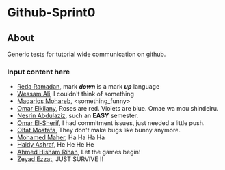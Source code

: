 # Github-Sprint0

## About 
Generic tests for tutorial wide communication on github.

  ### Input content here
  - [Reda Ramadan](https://github.com/Logician724), mark **_down_** is a mark **_up_** language 
  - [Wessam Ali](https://github.com/wessam611), I couldn't think of something 
  - [Maqarios Mohareb](https://github.com/Maqarios), <something_funny>
  - [Omar Elkilany](https://github.com/OmarElkilany), Roses are red. Violets are blue. Omae wa mou shindeiru.
  - [Nesrin Abdulaziz](https://github.com/NesrinAbdulaziz), such an **EASY** semester.
  - [Omar El-Sherif](https://github.com/OmarOES), I had commitment issues, just needed a little push.
  - [Olfat Mostafa](https://github.com/OlfatMostafa), They don't make bugs like bunny anymore.
  - [Mohamed Maher](https://github.com/MoeMaher), Ha Ha Ha Ha
  - [Haidy Ashraf](https://github.com/HeidiAshraf), He He He He
  - [Ahmed Hisham Rihan](https://github.com/ahmed1hisham), Let the games begin!
  - [Zeyad Ezzat](https://github.com/zeyadezzat), JUST SURVIVE !!
